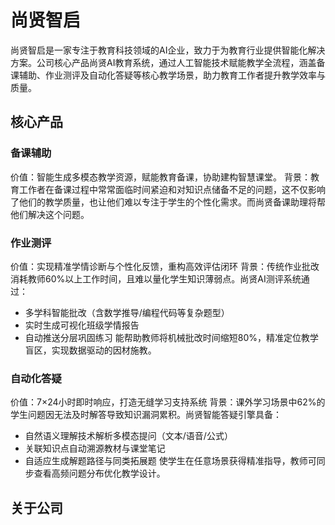 # 尚贤智启
尚贤智启是一家专注于教育科技领域的AI企业，致力于为教育行业提供智能化解决方案。公司核心产品尚贤AI教育系统，通过人工智能技术赋能教学全流程，涵盖备课辅助、作业测评及自动化答疑等核心教学场景，助力教育工作者提升教学效率与质量。

## 核心产品
### 备课辅助
价值：智能生成多模态教学资源，赋能教育备课，协助建构智慧课堂。
背景：教育工作者在备课过程中常常面临时间紧迫和对知识点储备不足的问题，这不仅影响了他们的教学质量，也让他们难以专注于学生的个性化需求。而尚贤备课助理将帮他们解决这个问题。

### 作业测评

价值：实现精准学情诊断与个性化反馈，重构高效评估闭环
背景：传统作业批改消耗教师60%以上工作时间，且难以量化学生知识薄弱点。尚贤AI测评系统通过：
- 多学科智能批改（含数学推导/编程代码等复杂题型）
- 实时生成可视化班级学情报告
- 自动推送分层巩固练习
能帮助教师将机械批改时间缩短80%，精准定位教学盲区，实现数据驱动的因材施教。

### 自动化答疑
价值：7×24小时即时响应，打造无缝学习支持系统
背景：课外学习场景中62%的学生问题因无法及时解答导致知识漏洞累积。尚贤智能答疑引擎具备：
- 自然语义理解技术解析多模态提问（文本/语音/公式）
- 关联知识点自动溯源教材与课堂笔记
- 自适应生成解题路径与同类拓展题
使学生在任意场景获得精准指导，教师可同步查看高频问题分布优化教学设计。


## 关于公司
